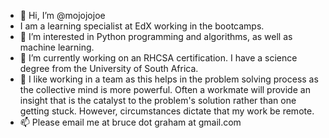 - 👋 Hi, I’m @mojojojoe
- I am a learning specialist at EdX working in the bootcamps. 
- 👀 I’m interested in Python programming and algorithms, as well as machine learning.  
- 🌱 I’m currently working on an RHCSA certification. I have a science degree from the University of South Africa. 
- 💞️ I like working in a team as this helps in the problem solving process as the collective mind is more powerful. Often a workmate will provide an insight that is the catalyst to the problem's solution rather than one getting stuck. However, circumstances dictate that my work be remote.
- 📫 Please email me at bruce dot graham at gmail.com 
<!---
mojojojoe/mojojojoe is a ✨ special ✨ repository because its `README.md` (this file) appears on your GitHub profile.
You can click the Preview link to take a look at your changes.
--->
